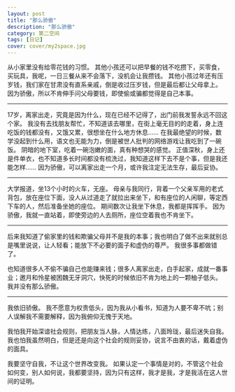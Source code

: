 ```yaml
---
layout: post
title: "那么骄傲"
description: "那么骄傲"
category: 第二空间
tags: [日记]
cover: cover/my2space.jpg
---
```

从小家里没有给零花钱的习惯。
其他小孩还可以把早餐的钱不吃攒下，买零食，买玩具，我呢，一日三餐从来不会落下，没机会让我攒钱。
其他小孩过年还有压岁钱，我们家在甘肃没有直系亲戚，倒是收过压岁钱，但是最后都让父母拿上。
因为骄傲，所以不肯伸手问父母要钱，即使偷或骗都觉得是自己本事。

-------

17岁，离家出走，究竟是因为什么，现在已经不记得了，出门前我发誓永远不回这个家。
我没有去找朋友帮忙，不知道该去哪里，在街上毫无目的的走着，身上连吃饭的钱都没有，又饿又累，很想坐在什么地方休息……
在我最绝望的时候，数学没起到什么用，语文也无能为力，倒是被世人批判的网络游戏让我吃到了一碗饭。
阴暗的地下室，吃着一碗泡嫩的面，真有种想哭的感觉。
正值深秋，身上还是件单衣，也不知道多长时间都没有梳洗过，我知道这样下去不是个事，但是我还能怎样……
因为骄傲，可以离家出走一个月，或许我注定无法生存，最后妥协。

-------

大学报道，坐13个小时的火车，无座。
母亲与我同行，背着一个父亲军用的老式背包，放在座位下面，没人从过道走了就拉出来坐下，和有座位的人闲聊，等定西下车的人，然后准备坐她的座位。
期间数次让我坐下休息，我都是挥挥手。
因为骄傲，我就一直站着，即使旁边的人去厕所，座位空着我也不肯坐下。

-------

后来我知道了偷家里的钱和欺骗父母并不是我的本事；我也明白了做不出来就别总是嘴里说说，让人轻看；能放下不必要的面子和虚伪的尊严。
我很多事都做错了。

也知道很多人不偷不骗自己也能赚来钱；很多人离家出走，白手起家，成就一番事业；邀月和怜星被困魏无牙洞穴，快死的时候依旧不肯为地上的一颗柚子低头。
我并没有那么骄傲。

-------

我依旧骄傲。
我不愿意为权贵低头，因为我从小看书，知道为人要不卑不吭；别人误解我不需要解释，因为我俯仰无愧于天地。

我怕我开始深谙社会规则，把朋友当人脉，人情达练，八面玲珑，最后迷失自我。
我也怕我虽然明白，但是还是向这个社会的规则妥协，说言不由衷的话，戴着虚伪的面具。

我要坚守自我，不让这个世界改变我。
如果认定一个事情是对的，不管这个社会如何变，别人如何说，我都要坚持，因为只有这样，我才是我，才是我活在这人世间的证明。

